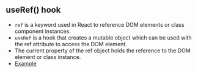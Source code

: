 ## useRef() hook

- `ref` is a keyword used in React to reference DOM elements or class component instances.
- `useRef` is a hook that creates a mutable object which can be used with the ref attribute to access the DOM element.
- The current property of the ref object holds the reference to the DOM element or class instance.
- [Example]() 